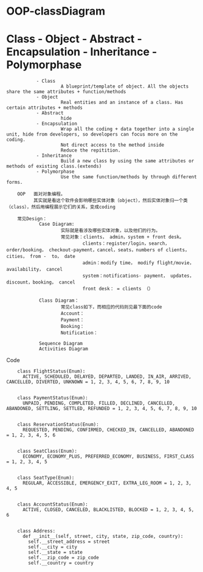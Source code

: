 # OOP-classDiagram

# Class - Object - Abstract - Encapsulation - Inheritance - Polymorphase

               - Class 
                        A blueprint/template of object. All the objects share the same attributes + function/methods
               - Object 
                        Real entities and an instance of a class. Has certain attributes + methods
               - Abstract 
                        hide
               - Encapsulation 
                        Wrap all the coding + data together into a single unit, hide from developers, so developers can focus more on the coding. 
                        Not direct access to the method inside
                        Reduce the repitition.
               - Inheritance 
                        Build a new class by using the same attributes or methods of existing class.(extends)
               - Polymorphase
                        Use the same function/methods by through different forms.
                        
        OOP   面对对象编程。
              其实就是看这个软件会影响哪些实体对象（object），然后实体对象归一个类（class），然后用编程展示它们的关系，变成coding
              
        常见Design：
                Case Diagram:
                        实际就是看涉及哪些实体对象，以及他们的行为。
                        常见对象：clients， admin，system + front desk。
                                clients：register/login，search， order/booking， checkout-payment，cancel，seats，numbers of clients， cities， from -  to， date
                                admin：modify time， modify flight/movie， availability， cancel
                                system：notifications- payment， updates，discount，booking， cancel
                                front desk： = clients （）
                        
                Class Diagram：
                        常见class如下，而相应的代码则见最下面的code
                        Account：
                        Payment：
                        Booking：
                        Notification：
                        
                Sequence Diagram
                Activities Diagram


Code

        class FlightStatus(Enum):
          ACTIVE, SCHEDULED, DELAYED, DEPARTED, LANDED, IN_AIR, ARRIVED, CANCELLED, DIVERTED, UNKNOWN = 1, 2, 3, 4, 5, 6, 7, 8, 9, 10


        class PaymentStatus(Enum):
          UNPAID, PENDING, COMPLETED, FILLED, DECLINED, CANCELLED, ABANDONED, SETTLING, SETTLED, REFUNDED = 1, 2, 3, 4, 5, 6, 7, 8, 9, 10


        class ReservationStatus(Enum):
          REQUESTED, PENDING, CONFIRMED, CHECKED_IN, CANCELLED, ABANDONED = 1, 2, 3, 4, 5, 6


        class SeatClass(Enum):
          ECONOMY, ECONOMY_PLUS, PREFERRED_ECONOMY, BUSINESS, FIRST_CLASS = 1, 2, 3, 4, 5


        class SeatType(Enum):
          REGULAR, ACCESSIBLE, EMERGENCY_EXIT, EXTRA_LEG_ROOM = 1, 2, 3, 4, 5


        class AccountStatus(Enum):
          ACTIVE, CLOSED, CANCELED, BLACKLISTED, BLOCKED = 1, 2, 3, 4, 5, 6


        class Address:
          def __init__(self, street, city, state, zip_code, country):
            self.__street_address = street
            self.__city = city
            self.__state = state
            self.__zip_code = zip_code
            self.__country = country
